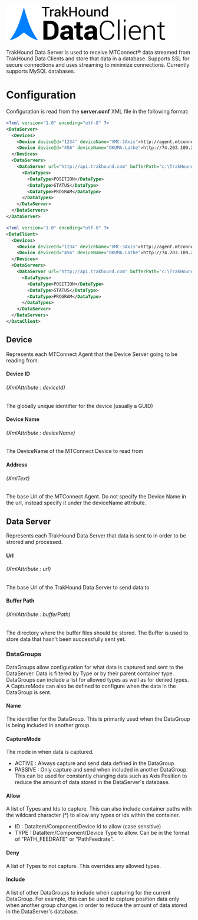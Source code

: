 ![TrakHound DataClient](dataclient-logo-100px.png)
<br>
<br>
TrakHound Data Server is used to receive MTConnect® data streamed from TrakHound Data Clients and store that data in a database. Supports SSL for secure connections and uses streaming to minimize connections. Currently supports MySQL databases.

# Configuration
Configuration is read from the **server.conf** XML file in the following format:

```xml
<?xml version="1.0" encoding="utf-8" ?>
<DataServer>
  <Devices>
    <Device deviceId="1234" deviceName="VMC-3Axis">http://agent.mtconnect.org</Device>
    <Device deviceId="456" deviceName="OKUMA.Lathe">http://74.203.109.245:5001</Device>
  </Devices>
  <DataServers>
    <DataServer url="http://api.trakhound.com" bufferPath="c:\TrakHound\Buffers\">
      <DataTypes>
        <DataType>POSITION</DataType>
        <DataType>STATUS</DataType>
        <DataType>PROGRAM</DataType>
      </DataTypes>
    </DataServer>
  </DataServers>
</DataServer>
```

```xml
<?xml version="1.0" encoding="utf-8" ?>
<DataClient>
  <Devices>
    <Device deviceId="1234" deviceName="VMC-3Axis">http://agent.mtconnect.org</Device>
    <Device deviceId="456" deviceName="OKUMA.Lathe">http://74.203.109.245:5001</Device>
  </Devices>
  <DataServers>
    <DataServer url="http://api.trakhound.com" bufferPath="c:\TrakHound\Buffers\">
      <DataTypes>
        <DataType>POSITION</DataType>
        <DataType>STATUS</DataType>
        <DataType>PROGRAM</DataType>
      </DataTypes>
    </DataServer>
  </DataServers>
</DataClient>
```

## Device 
Represents each MTConnect Agent that the Device Server going to be reading from.

#### Device ID 
###### *(XmlAttribute : deviceId)*
The globally unique identifier for the device (usually a GUID)

#### Device Name
###### *(XmlAttribute : deviceName)*
The DeviceName of the MTConnect Device to read from

#### Address
###### *(XmlText)*
The base Url of the MTConnect Agent. Do not specify the Device Name in the url, instead specify it under the deviceName attribute.

## Data Server
Represents each TrakHound Data Server that data is sent to in order to be strored and processed.

#### Url 
###### *(XmlAttribute : url)*
The base Url of the TrakHound Data Server to send data to

#### Buffer Path
###### *(XmlAttribute : bufferPath)*
The directory where the buffer files should be stored. The Buffer is used to store data that hasn't been successfully sent yet.


### DataGroups
DataGroups allow configuration for what data is captured and sent to the DataServer. Data is filtered by Type or by their parent container type. DataGroups can include a list for allowed types as well as for denied types. A CaptureMode can also be defined to configure when the data in the DataGroup is sent.

#### Name
The identifier for the DataGroup. This is primarily used when the DataGroup is being included in another group.

#### CaptureMode
The mode in when data is captured.
  - ACTIVE : Always capture and send data defined in the DataGroup
  - PASSIVE : Only capture and send when included in another DataGroup. This can be used for constantly changing data such as Axis Position to reduce the amount of data stored in the DataServer's database.
  
#### Allow
A list of Types and Ids to capture. This can also include container paths with the wildcard character (*) to allow any types or ids within the container.

- ID : DataItem/Component/Device Id to allow (case sensitive)
- TYPE : DataItem/Component/Device Type to allow. Can be in the format of "PATH_FEEDRATE" or "PathFeedrate".

#### Deny
A list of Types to not capture. This overrides any allowed types.

#### Include
A list of other DataGroups to include when capturing for the current DataGroup. For example, this can be used to capture position data only when another group changes in order to reduce the amount of data stored in the DataServer's database.










